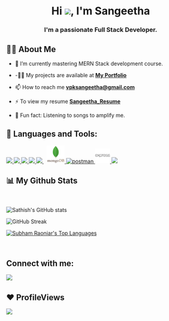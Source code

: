<h1 align="center">Hi <img src="https://raw.githubusercontent.com/MartinHeinz/MartinHeinz/master/wave.gif" width="30px">, I'm Sangeetha</h1>
<h3 align="center">I'm a passionate Full Stack Developer.</h3>

## 🙋‍♂️ About Me

- 🔭 I’m currently mastering MERN Stack development course.
- -👨‍💻 My projects are available at **[My Portfolio](https://sangeetha-portfolio.netlify.app/)**

- 📫 How to reach me **vpksangeetha@gmail.com**

- ⚡ To view my resume **[Sangeetha_Resume](https://drive.google.com/file/d/1Rok71FYgrF6x0pb42Rn8OrYrdf1iBsA2/view?usp=sharing)**

- 👯 Fun fact: Listening to songs to amplify me.

## 🚀 Languages and Tools:

<p align="left"> 
              <a href="https://developer.mozilla.org/en-US/docs/Web/JavaScript" target="_blank"> <img src="https://img.icons8.com/color/48/000000/javascript.png"/> </a> 
    <a href="https://www.w3.org/html/" target="_blank"> <img src="https://img.icons8.com/color/48/000000/html-5.png"/> </a> 
    <a href="https://www.w3schools.com/css/" target="_blank"> <img src="https://img.icons8.com/color/48/000000/css3.png"/> </a> 
    <a href="https://getbootstrap.com" target="_blank"> <img src="https://img.icons8.com/color/48/000000/bootstrap.png"/> </a> 
        <a style="padding-right:8px;" href="https://nodejs.org" target="_blank"> <img src="https://img.icons8.com/color/48/000000/nodejs.png"/> </a> 
        <a href="https://www.mongodb.com/" target="_blank"> <img src="https://raw.githubusercontent.com/devicons/devicon/master/icons/mongodb/mongodb-original-wordmark.svg" alt="mongodb" width="48" height="48"/> </a> 
        <a href="https://postman.com" target="_blank"> <img src="https://www.vectorlogo.zone/logos/getpostman/getpostman-icon.svg" alt="postman" width="45" height="45"/> </a>   
             <a href="https://expressjs.com" target="_blank"> <img src="https://raw.githubusercontent.com/devicons/devicon/master/icons/express/express-original-wordmark.svg" alt="express" width="40" height="40"/> </a> 
             <a href="https://reactjs.org/" target="_blank"> <img src="https://img.icons8.com/color/48/000000/react-native.png"/> </a> 
</p>

## 📊 My Github Stats

  <br/>

  ![Sathish's GitHub stats](https://github-readme-stats.vercel.app/api?username=SangeethaKumarasamy&show_icons=true&theme=dark&hide_border=true&date_format=j%20M%5B%20Y%5D)

  ![GitHub Streak](https://github-readme-streak-stats.herokuapp.com?user=SangeethaKumarasamy&theme=dark&hide_border=true)
 
 
  <a href="https://github.com/SubhamRaoniar28/github-readme-stats"><img alt="Subham Raoniar's Top Languages" src="https://github-readme-stats.vercel.app/api/top-langs/?username=SangeethaKumarasamy&langs_count=8&count_private=true&layout=compact&theme=react&hide_border=true&bg_color=0D1117" /></a>
  <br/>
 
<br/>

## Connect with me:

<p align="left">

<a href = "https://www.linkedin.com/in/sangeetha-kumarasamy-aa5175228/"><img src="https://img.icons8.com/fluent/48/000000/linkedin.png"/></a>

</p>

## ❤ ProfileViews

<a href="https://github.com/Meghna-DAS/github-profile-views-counter">
    <img src="https://komarev.com/ghpvc/?username=SangeethaKumarasamy">
</a>
